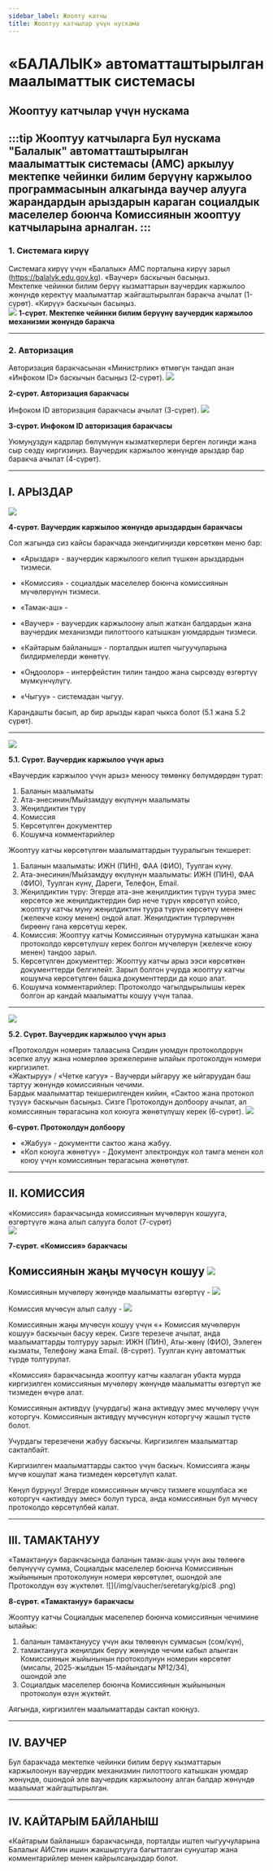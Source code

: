 ```yaml
---
sidebar_label: Жоопту катчы
title: Жооптуу катчылар үчүн нускама
---
```

# «БАЛАЛЫК» автоматташтырылган маалыматтык системасы  
## Жооптуу катчылар үчүн нускама
:::tip  Жооптуу катчыларга 
Бул нускама "Балалык" автоматташтырылган маалыматтык системасы (АМC) аркылуу мектепке чейинки билим берүүнү каржылоо программасынын алкагында ваучер алууга жарандардын арыздарын караган социалдык маселелер боюнча Комиссиянын жооптуу катчыларына арналган.
:::
---

### 1. Cистемага кирүү

Системага кирүү үчүн «Балалык» АМС порталына кирүү зарыл (https://balalyk.edu.gov.kg). «Ваучер» баскычын басыңыз.  
Мектепке чейинки билим берүү кызматтарын ваучердик каржылоо жөнүндө керектүү маалыматтар жайгаштырылган баракча ачылат (1-сүрөт). «Кирүү» баскычын басыңыз.  
![](/img/vaucher/seretarykg/pic1.png)
**1-сүрөт. Мектепке чейинки билим берүүнү ваучердик каржылоо механизми жөнүндө баракча**

---

### 2. Авторизация

Авторизация баракчасынан «Министрлик» өтмөгүн тандап анан «Инфоком ID» баскычын басыңыз (2-сүрөт).
![](/img/vaucher/seretarykg/pic2.png)

**2-сүрөт. Авторизация баракчасы**

Инфоком ID авторизация баракчасы ачылат (3-сүрөт).
![](/img/vaucher/seretarykg/pic1.png)

**3-сүрөт. Инфоком ID авторизация баракчасы**

Уюмуңуздун кадрлар бөлүмүнүн кызматкерлери берген логинди жана сыр сөздү киргизиңиз. Ваучердик каржылоо жөнүндө арыздар бар баракча ачылат (4-сүрөт).

---

## I. АРЫЗДАР
![](/img/vaucher/seretarykg/pic4.png)

**4-сүрөт. Ваучердик каржылоо жөнүндө арыздардын баракчасы**

Сол жагында сиз кайсы баракчада экендигиңизди көрсөткөн меню бар:  
- «Арыздар» - ваучердик каржылоого келип түшкөн арыздардын тизмеси.  
- «Комиссия» - социалдык маселелер боюнча комиссиянын мүчөлөрүнүн тизмеси.  
- «Тамак-аш» -   
- «Ваучер» - ваучердик каржылоону алып жаткан балдардын жана ваучердик механизмди пилоттоого катышкан уюмдардын тизмеси.  
- «Кайтарым байланыш» - порталдын иштеп чыгуучуларына билдирмелерди жөнөтүү.  

- «Оңдоолор» - интерфейстин тилин тандоо жана сырсөздү өзгөртүү мүмкүнчүлүгү.  
- «Чыгуу» - системадан чыгуу.  

Карандашты басып, ар бир арызды карап чыкса болот (5.1 жана 5.2 сүрөт).

---
![](/img/vaucher/seretarykg/pic5.1.png)

**5.1. Сүрөт. Ваучердик каржылоо үчүн арыз**

«Ваучердик каржылоо үчүн арыз» менюсу төмөнкү бөлүмдөрдөн турат:  
1) Баланын маалыматы  
2) Ата-энесинин/Мыйзамдуу өкүлүнүн маалыматы  
3) Жеңилдиктин түрү  
4) Комиссия  
5) Көрсөтүлгөн документтер  
6) Кошумча комментарийлер  

Жооптуу катчы көрсөтүлгөн маалыматтардын тууралыгын текшерет:  
1) Баланын маалыматы: ИЖН (ПИН), ФАА (ФИО), Туулган күнү.  
2) Ата-энесинин/Мыйзамдуу өкүлүнүн маалыматы: ИЖН (ПИН), ФАА (ФИО), Туулган күнү, Дареги, Телефон, Email.  
3) Жеңилдиктин түрү: Эгерде ата-эне жеңилдиктин түрүн туура эмес көрсөтсө же жеңилдиктердин бир нече түрүн көрсөтүп койсо, жооптуу катчы муну жеңилдиктин туура түрүн көрсөтүү менен (желекче коюу менен) оңдой алат. Жеңилдиктин түрлөрүнөн бирөөнү гана көрсөтүш керек.  
4) Комиссия: Жооптуу катчы Комиссиянын отурумуна катышкан жана протоколдо көрсөтүлүшү керек болгон мүчөлөрүн (желекче коюу менен) тандоо зарыл.  
5) Көрсөтүлгөн документтер: Жооптуу катчы арыз ээси көрсөткөн документтерди белгилейт. Зарыл болгон учурда жооптуу катчы кошумча көрсөтүлгөн башка документтерди да кошо алат.  
6) Кошумча комментарийлер: Протоколдо чагылдырылышы керек болгон ар кандай маалыматты кошуу үчүн талаа.

---
![](/img/vaucher/seretarykg/pic5.2.png)

**5.2. Сүрөт. Ваучердик каржылоо үчүн арыз**

«Протоколдун номери» талаасына Сиздин уюмдун протоколдорун эсепке алуу жана номерлөө эрежелерине ылайык протоколдун номери киргизилет.  
«Жактыруу» / «Четке кагуу» - Ваучерди ыйгаруу же ыйгаруудан баш тартуу жөнүндө комиссиянын чечими.  
Бардык маалыматтар текшерилгенден кийин, «Сактоо жана протокол түзүү» баскычын басыңыз. Сизге Протоколдун долбоору ачылат, ал комиссиянын төрагасына кол коюуга жөнөтүлүшү керек (6-сүрөт).
![](/img/vaucher/seretarykg/pic6.png)

**6-сүрөт. Протоколдун долбоору**

- «Жабуу» - документти сактоо жана жабуу.  
- «Кол коюуга жөнөтүү» - Документ электрондук кол тамга менен кол коюу үчүн комиссиянын төрагасына жөнөтүлөт.

---

## II. КОМИССИЯ

«Комиссия» баракчасында комиссиянын мүчөлөрүн кошууга, өзгөртүүгө жана алып салууга болот (7-сүрөт)  
![](/img/vaucher/seretarykg/pic7.png)

**7-сүрөт. «Комиссия» баракчасы**

Комиссиянын жаңы мүчөсүн кошуу ![](/img/vaucher/seretarykg/add.png)
-  

Комиссиянын мүчөлөрү жөнүндө маалыматты өзгөртүү -  ![](/img/vaucher/seretarykg/edit.png)


Комиссия мүчөсүн алып салуу -  ![](/img/vaucher/seretarykg/delete.png)


Комиссиянын жаңы мүчөсүн кошуу үчүн «+ Комиссия мүчөлөрүн кошуу» баскычын басуу керек. Сизге терезече ачылат, анда маалыматтарды толтуруу зарыл: ИЖН (ПИН), Аты-жөнү (ФИО), Ээлеген кызматы, Телефону жана Email. (8-сүрөт). Туулган күнү автоматтык түрдө толтурулат.

«Комиссия» баракчасында жооптуу катчы каалаган убакта мурда киргизилген комиссиянын мүчөлөрү жөнүндө маалыматты өзгөртүп же тизмеден өчүрө алат.

Комиссиянын активдүү (учурдагы) жана активдүү эмес мүчөлөрү үчүн которгуч. Комиссиянын активдүү мүчөсүнүн которгучу жашыл түстө болот.

Учурдагы терезечени жабуу баскычы. Киргизилген маалыматтар сакталбайт.

Киргизилген маалыматтарды сактоо үчүн баскыч. Комиссияга жаңы мүчө кошулат жана тизмеден көрсөтүлүп калат.

Көңүл буруңуз! Эгерде комиссиянын мүчөсү тизмеге кошулбаса же которгуч  «активдүү эмес» болуп турса, анда комиссиянын бул мүчөсү протоколдо көрсөтүлбөй калат.  

---

## III. ТАМАКТАНУУ

«Тамактануу» баракчасында баланын тамак-ашы үчүн акы төлөөгө бөлүнүүчү сумма, Социалдык маселелер боюнча Комиссиянын жыйынынын протоколунун номери көрсөтүлөт, ошондой эле Протоколдун өзү жүктөлөт.
![](/img/vaucher/seretarykg/pic8 .png)

**8-сүрөт. «Тамактануу» баракчасы**

Жооптуу катчы Социалдык маселелер боюнча комиссиянын чечимине ылайык:  
1) баланын тамактануусу үчүн акы төлөөнүн суммасын (сом/күн),  
2) тамактанууга жеңилдик берүү жөнүндө чечим кабыл алынган Комиссиянын жыйынынын протоколунун номерин көрсөтөт (мисалы, 2025-жылдын 15-майындагы №12/34),  
ошондой эле  
3) Социалдык маселелер боюнча Комиссиянын жыйынынын протоколун өзүн жүктөйт.

Аягында, киргизилген маалыматтарды сактап коюңуз.  

---

## IV. ВАУЧЕР

Бул баракчада мектепке чейинки билим берүү кызматтарын каржылоонун ваучердик механизмин пилоттоого катышкан уюмдар жөнүндө, ошондой эле ваучердик каржылоону алган балдар жөнүндө маалымат жайгаштырылган.

---

## IV. КАЙТАРЫМ БАЙЛАНЫШ

«Кайтарым байланыш» баракчасында, порталды иштеп чыгуучуларына Балалык АИСтин ишин жакшыртууга багытталган сунуштар жана комментарийлер менен кайрылсаңыздар болот.
